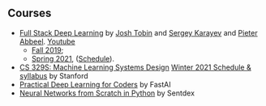 ## Courses ##

- [Full Stack Deep Learning](https://fullstackdeeplearning.com/) by [Josh Tobin](http://josh-tobin.com/) and [Sergey Karayev](https://sergeykarayev.com/) and [Pieter Abbeel](https://people.eecs.berkeley.edu/~pabbeel/). [Youtube](https://www.youtube.com/channel/UCVchfoB65aVtQiDITbGq2LQ)
    * [Fall 2019](https://fall2019.fullstackdeeplearning.com/);
    * [Spring 2021](https://fullstackdeeplearning.com/spring2021/), ([Schedule](https://docs.google.com/document/d/e/2PACX-1vSSSHcahlrJRvVq4qRKDX2jYLjhgpbWZjqmDcWZ7w3FWItZrlSKw6GY7rcSj5ZkJr6M0DaR8QbKCd8S/pub)).
- [CS 329S: Machine Learning Systems Design](https://stanford-cs329s.github.io/index.html) [Winter 2021 Schedule & syllabus](https://stanford-cs329s.github.io/syllabus.html) by Stanford
- [Practical Deep Learning for Coders](https://course.fast.ai/) by FastAI
- [Neural Networks from Scratch in Python](https://www.youtube.com/playlist?list=PLQVvvaa0QuDcjD5BAw2DxE6OF2tius3V3) by Sentdex
